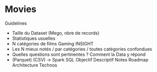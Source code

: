 # Movies

Guidelines
- Taille du Dataset (Mego, nbre de records)
- Statistiques usuelles
- N catégories de films
                           Gaming INSIGHT
- Les N mieux notés / par catégories / toutes catégories confondues
- Quelles questions sont pertinentes ? Comment la Data y répond
- (Parquet) (CSV) -> Spark SQL
Objectif
Descriptif
Notes
Roadmap
Architecture
Technos
